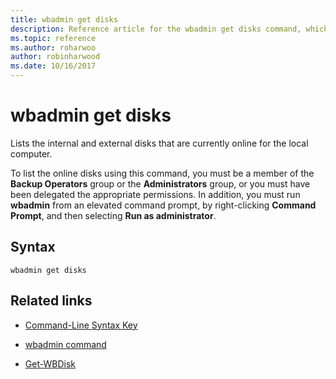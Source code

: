 ```yaml
---
title: wbadmin get disks
description: Reference article for the wbadmin get disks command, which lists the internal and external disks that are currently online for the local computer.
ms.topic: reference
ms.author: roharwoo
author: robinharwood
ms.date: 10/16/2017
---
```



# wbadmin get disks

Lists the internal and external disks that are currently online for the local computer.

To list the online disks using this command, you must be a member of the **Backup Operators** group or the **Administrators** group, or you must have been delegated the appropriate permissions. In addition, you must run **wbadmin** from an elevated command prompt, by right-clicking **Command Prompt**, and then selecting **Run as administrator**.

## Syntax

```
wbadmin get disks
```

## Related links

- [Command-Line Syntax Key](command-line-syntax-key.md)

- [wbadmin command](wbadmin.md)

- [Get-WBDisk](/powershell/module/windowsserverbackup/get-wbdisk)
